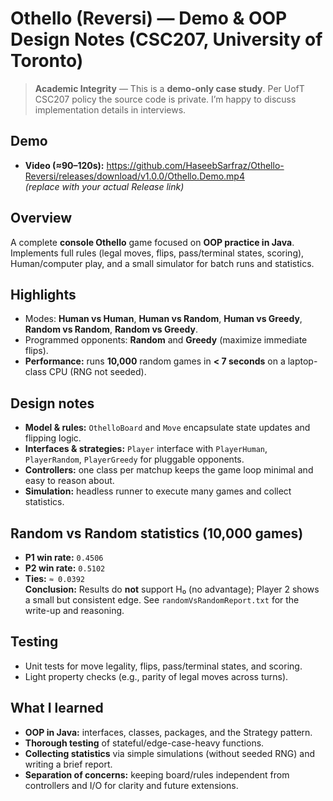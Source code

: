 # Othello (Reversi) — Demo & OOP Design Notes (CSC207, University of Toronto)

> **Academic Integrity** — This is a **demo-only case study**. Per UofT CSC207 policy the source code is private. I’m happy to discuss implementation details in interviews.

## Demo
- **Video (≈90–120s):** https://github.com/HaseebSarfraz/Othello-Reversi/releases/download/v1.0.0/Othello.Demo.mp4  
  _(replace with your actual Release link)_

## Overview
A complete **console Othello** game focused on **OOP practice in Java**. Implements full rules (legal moves, flips, pass/terminal states, scoring), Human/computer play, and a small simulator for batch runs and statistics.

## Highlights
- Modes: **Human vs Human**, **Human vs Random**, **Human vs Greedy**, **Random vs Random**, **Random vs Greedy**.
- Programmed opponents: **Random** and **Greedy** (maximize immediate flips).
- **Performance:** runs **10,000** random games in **< 7 seconds** on a laptop-class CPU (RNG not seeded).

## Design notes
- **Model & rules:** `OthelloBoard` and `Move` encapsulate state updates and flipping logic.
- **Interfaces & strategies:** `Player` interface with `PlayerHuman`, `PlayerRandom`, `PlayerGreedy` for pluggable opponents.
- **Controllers:** one class per matchup keeps the game loop minimal and easy to reason about.
- **Simulation:** headless runner to execute many games and collect statistics.

## Random vs Random statistics (10,000 games)
- **P1 win rate:** `0.4506`  
- **P2 win rate:** `0.5102`  
- **Ties:** `≈ 0.0392`  
**Conclusion:** Results do **not** support H₀ (no advantage); Player 2 shows a small but consistent edge. See `randomVsRandomReport.txt` for the write-up and reasoning.

## Testing
- Unit tests for move legality, flips, pass/terminal states, and scoring.
- Light property checks (e.g., parity of legal moves across turns).

## What I learned
- **OOP in Java:** interfaces, classes, packages, and the Strategy pattern.
- **Thorough testing** of stateful/edge-case-heavy functions.
- **Collecting statistics** via simple simulations (without seeded RNG) and writing a brief report.
- **Separation of concerns:** keeping board/rules independent from controllers and I/O for clarity and future extensions.
